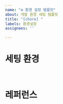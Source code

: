 ```yaml
---
name: "⚙️ 환경 설정 템플릿"
about: 개발 환경 세팅 템플릿
title: "[chore] "
labels: 환경설정
assignees: ''

---
```


# 세팅 환경

<br>

# 레퍼런스
